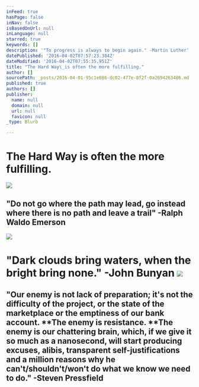 ```yaml
---
inFeed: true
hasPage: false
inNav: false
isBasedOnUrl: null
inLanguage: null
starred: true
keywords: []
description: '"To progress is always to begin again." -Martin Luther'
datePublished: '2016-04-02T07:57:23.384Z'
dateModified: '2016-04-02T07:55:35.951Z'
title: "The Hard Way\_is often the more fulfilling."
author: []
sourcePath: _posts/2016-04-01-95c1e086-dc02-477e-8f2f-0a2694263486.md
published: true
authors: []
publisher:
  name: null
  domain: null
  url: null
  favicon: null
_type: Blurb

---
```

# The Hard Way is often the more fulfilling.
![](https://the-grid-user-content.s3-us-west-2.amazonaws.com/c60370b5-ed37-4443-8e46-75627f2d7bc4.jpg)

## "Do not go where the path may lead, go instead where there is no path and leave a trail" -Ralph Waldo Emerson
![](https://the-grid-user-content.s3-us-west-2.amazonaws.com/b58f203d-2572-47a8-8312-411658a0095d.jpg)

# "Dark clouds bring waters, when the bright bring none." -John Bunyan ![](https://the-grid-user-content.s3-us-west-2.amazonaws.com/e4ec2e27-8195-4ad7-bd5f-072dfb369225.jpg)

## "Our enemy is not lack of preparation; it's not the difficulty of the project, or the state of the marketplace or the emptiness of our bank account. **The enemy is resistance. **The enemy is our chattering brain, which, if we give it so much as a nanosecond, will start producing excuses, alibis, transparent self-justifications and a million reasons why he can't/shouldn't/won't do what we know we need to do." -Steven Pressfield